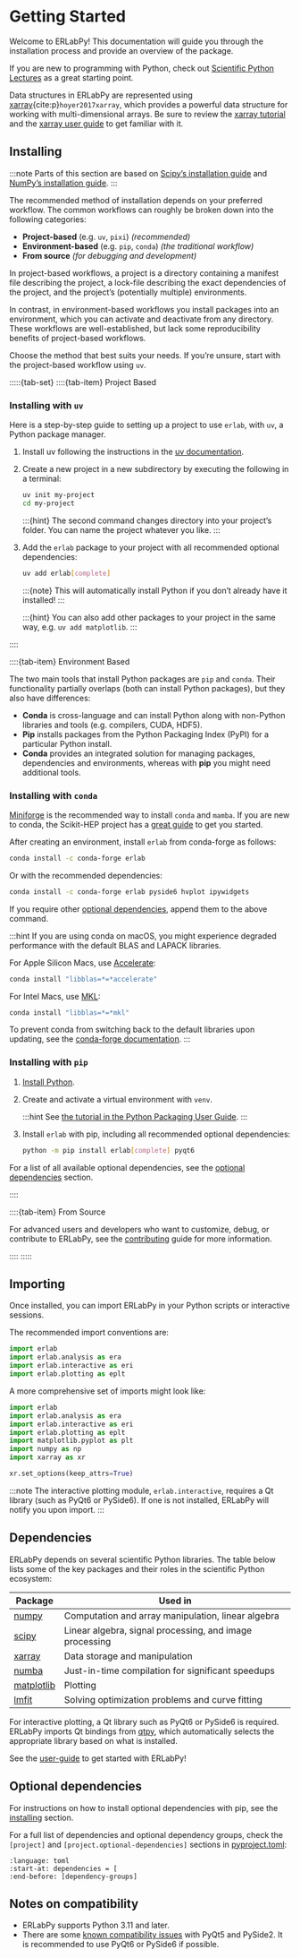 # Getting Started

Welcome to ERLabPy! This documentation will guide you through the installation process and provide an overview of the package.

If you are new to programming with Python, check out [Scientific Python Lectures](https://github.com/jrjohansson/scientific-python-lectures) as a great starting point.

Data structures in ERLabPy are represented using [xarray](https://docs.xarray.dev/){cite:p}`hoyer2017xarray`, which provides a powerful data structure for working with multi-dimensional arrays. Be sure to review the [xarray tutorial](https://tutorial.xarray.dev/) and the [xarray user guide](https://docs.xarray.dev/en/stable/index.html) to get familiar with it.

## Installing

:::note
Parts of this section are based on [Scipy’s installation guide](https://www.scipy.org/install/) and [NumPy’s installation guide](https://numpy.org/install/).
:::

The recommended method of installation depends on your preferred workflow. The common workflows can roughly be broken down into the following categories:

- **Project-based** (e.g. ``uv``, ``pixi``) *(recommended)*
- **Environment-based** (e.g. ``pip``, ``conda``) *(the traditional workflow)*
- **From source** *(for debugging and development)*

In project-based workflows, a project is a directory containing a manifest file describing the project, a lock-file describing the exact dependencies of the project, and the project’s (potentially multiple) environments.

In contrast, in environment-based workflows you install packages into an environment, which you can activate and deactivate from any directory. These workflows are well-established, but lack some reproducibility benefits of project-based workflows.

Choose the method that best suits your needs. If you’re unsure, start with the project-based workflow using ``uv``.

:::::{tab-set}
::::{tab-item} Project Based

### Installing with ``uv``

Here is a step-by-step guide to setting up a project to use ``erlab``, with ``uv``, a Python package manager.

1. Install uv following the instructions in the [uv documentation](https://docs.astral.sh/uv/getting-started/installation/).

2. Create a new project in a new subdirectory by executing the following in a terminal:

   ```bash
   uv init my-project
   cd my-project
   ```

   :::{hint}
   The second command changes directory into your project’s folder. You can name the project whatever you like.
   :::

3. Add the ``erlab`` package to your project with all recommended optional dependencies:

   ```bash
   uv add erlab[complete]
   ```

   :::{note}
   This will automatically install Python if you don’t already have it installed!
   :::

   :::{hint}
   You can also add other packages to your project in the same way, e.g. ``uv add matplotlib``.
   :::

::::

::::{tab-item} Environment Based

The two main tools that install Python packages are ``pip`` and ``conda``. Their functionality partially overlaps (both can install Python packages), but they also have differences:

- **Conda** is cross-language and can install Python along with non-Python libraries and tools (e.g. compilers, CUDA, HDF5).
- **Pip** installs packages from the Python Packaging Index (PyPI) for a particular Python install.
- **Conda** provides an integrated solution for managing packages, dependencies and environments, whereas with **pip** you might need additional tools.

### Installing with ``conda``

[Miniforge](https://conda-forge.org/download/) is the recommended way to install ``conda`` and ``mamba``. If you are new to conda, the Scikit-HEP project has a [great guide](https://scikit-hep.org/user/installing-conda) to get you started.

After creating an environment, install ``erlab`` from conda-forge as follows:

```bash
conda install -c conda-forge erlab
```

Or with the recommended dependencies:

```bash
conda install -c conda-forge erlab pyside6 hvplot ipywidgets
```

If you require other [optional dependencies](#optional-dependencies), append them to the above command.

:::hint
If you are using conda on macOS, you might experience degraded performance with the default BLAS and LAPACK libraries.

For Apple Silicon Macs, use [Accelerate](https://developer.apple.com/accelerate/):

```bash
conda install "libblas=*=*accelerate"
```

For Intel Macs, use [MKL](https://www.intel.com/content/www/us/en/developer/tools/oneapi/onemkl.html):

```bash
conda install "libblas=*=*mkl"
```

To prevent conda from switching back to the default libraries upon updating, see the [conda-forge documentation](https://conda-forge.org/docs/maintainer/knowledge_base/#switching-blas-implementation).
:::

### Installing with ``pip``

1. [Install Python](https://www.python.org/downloads/).

2. Create and activate a virtual environment with ``venv``.

   :::hint
   See [the tutorial in the Python Packaging User Guide](https://packaging.python.org/en/latest/tutorials/installing-packages/#creating-virtual-environments).
   :::

3. Install ``erlab`` with pip, including all recommended optional dependencies:

   ```bash
   python -m pip install erlab[complete] pyqt6
   ```

For a list of all available optional dependencies, see the [optional dependencies](#optional-dependencies) section.

::::

::::{tab-item} From Source

For advanced users and developers who want to customize, debug, or contribute to ERLabPy, see the [contributing](./contributing) guide for more information.

::::
:::::

## Importing

Once installed, you can import ERLabPy in your Python scripts or interactive sessions.

The recommended import conventions are:

```python
import erlab
import erlab.analysis as era
import erlab.interactive as eri
import erlab.plotting as eplt
```

A more comprehensive set of imports might look like:

```python
import erlab
import erlab.analysis as era
import erlab.interactive as eri
import erlab.plotting as eplt
import matplotlib.pyplot as plt
import numpy as np
import xarray as xr

xr.set_options(keep_attrs=True)
```

:::note
The interactive plotting module, `erlab.interactive`, requires a Qt library (such as PyQt6 or PySide6). If one is not installed, ERLabPy will notify you upon import.
:::

## Dependencies

ERLabPy depends on several scientific Python libraries. The table below lists some of the key packages and their roles in the scientific Python ecosystem:

| Package | Used in |
| ------- | ------- |
| [numpy](https://numpy.org/doc/stable/) | Computation and array manipulation, linear algebra |
| [scipy](https://docs.scipy.org/doc/scipy/index.html) | Linear algebra, signal processing, and image processing |
| [xarray](https://docs.xarray.dev/) | Data storage and manipulation |
| [numba](https://numba.pydata.org/) | Just-in-time compilation for significant speedups |
| [matplotlib](https://matplotlib.org) | Plotting |
| [lmfit](https://lmfit.github.io/lmfit-py/) | Solving optimization problems and curve fitting |

For interactive plotting, a Qt library such as PyQt6 or PySide6 is required. ERLabPy imports Qt bindings from [qtpy](https://github.com/spyder-ide/qtpy), which automatically selects the appropriate library based on what is installed.

See the [user-guide](./user-guide/index) to get started with ERLabPy!

## Optional dependencies

For instructions on how to install optional dependencies with pip, see the [installing](#installing) section.

For a full list of dependencies and optional dependency groups, check the `[project]` and `[project.optional-dependencies]` sections in [pyproject.toml](https://github.com/kmnhan/erlabpy/blob/main/pyproject.toml):

```{literalinclude} ../../pyproject.toml
:language: toml
:start-at: dependencies = [
:end-before: [dependency-groups]
```

## Notes on compatibility

- ERLabPy supports Python 3.11 and later.
- There are some [known compatibility issues](https://github.com/kmnhan/erlabpy/issues/17) with PyQt5 and PySide2. It is recommended to use PyQt6 or PySide6 if possible.
